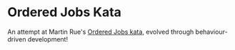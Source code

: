 # Ordered Jobs Kata

An attempt at Martin Rue's
[Ordered Jobs kata](http://invalidcast.com/2011/09/the-ordered-jobs-kata), evolved through behaviour-driven development!
